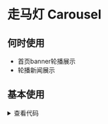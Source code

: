 # 走马灯 Carousel

## 何时使用

- 首页banner轮播展示
- 轮播新闻展示

## 基本使用

<script setup lang="ts">
import { ref, onMounted } from 'vue'

const imageData = ref<any[]>([])
function getImageUrl (name: any): string {
  return new URL(`../../public/images/${name}.jpg`, import.meta.url).href
}
function loadImages () {
  for (let i = 1; i <= 8; i++) {
    imageData.value.push({
      title: `image-${i}`,
      link: '',
      imgUrl: getImageUrl(i)
    })
  }
  console.log(imageData.value)
}
onMounted(() => {
  loadImages()
})
</script>

<Carousel :imageData="imageData" :height="360" />

<details>
<summary>查看代码</summary>

```vue
<script setup lang="ts">
import { ref, onMounted } from 'vue'

const imageData = ref<any[]>([])
function getImageUrl (name: any): string {
  return new URL(`../../public/images/${name}.jpg`, import.meta.url).href
}
function loadImages () {
  for (let i = 1; i <= 8; i++) {
    imageData.value.push({
      title: `image-${i}`,
      link: '',
      imgUrl: getImageUrl(i)
    })
  }
  console.log(imageData.value)
}
onMounted(() => {
  loadImages()
})
</script>
<template>
  <Carousel :imageData="imageData" :height="360" />
</template>
```

</details>
